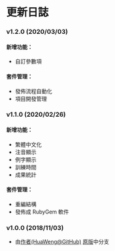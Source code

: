 # 更新日誌

### v1.2.0 (2020/03/03)

#### 新增功能：

* 自訂參數項

#### 套件管理：

* 發佈流程自動化
* 項目開發管理

### v1.1.0 (2020/02/26)

#### 新增功能：

* 繁體中文化
* 注音顯示
* 例字顯示
* 訓練時間
* 成果統計

#### 套件管理：

* 重編結構
* 發佈成 RubyGem 軟件

### v1.0.0 (2018/11/03)

* 由[作者(HuaWeng@GitHub)][origin_author_github] [原版][origin_shuang_pin_tutorial]中分支

[origin_author_github]: https://github.com/HuaWeng  "HuaWeng github page"
[origin_shuang_pin_tutorial]: https://github.com/HuaWeng/shuang_pin_tutorial "origin shuang pin tutorial"